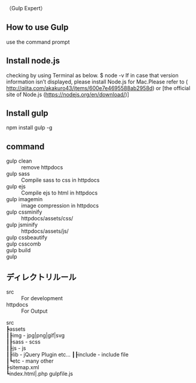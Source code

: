 （Gulp Expert）
## How to use Gulp
use the command prompt


## Install node.js
checking by using Terminal as below.
$ node -v
If in case that version information isn’t displayed, please install Node.js for Mac.Please refer to ( http://qiita.com/akakuro43/items/600e7e4695588ab2958d) or [the official site of Node.js (https://nodejs.org/en/download/)]


## Install gulp
npm install gulp -g

## command
<dl>
<dt>gulp clean</dt>
<dd>remove httpdocs</dd>

<dt>gulp sass</dt>
<dd>Compile sass to css in httpdocs</dd>

<dt>gulp ejs</dt>
<dd>Compile ejs to html in httpdocs</dd>

<dt>gulp imagemin</dt>
<dd>image compression in httpdocs</dd>

<dt>gulp cssminify</dt>
<dd>httpdocs/assets/css/ 
<dt>gulp jsminify</dt>
<dd>httpdocs/assets/js/
   
<dt>gulp cssbeautify</dt>


<dt>gulp csscomb</dt>


<dt>gulp build</dt>


<dt>gulp</dt>

</dl>

## ディレクトリルール
<dl>
<dt>src</dt>
<dd>For development</dd>
<dt>httpdocs</dt>
<dd>For Output</dd>
</dl>

src  
┣assets  
┃┠img     - jpg|png|gif|svg  
┃┠sass    - scss  
┃┠js      - js  
┃┠lib     - jQuery Plugin etc... 
┃┠include - include file   
┃┗etc     - many other  
┠sitemap.xml  
┗index.html|.php
gulpfile.js 
